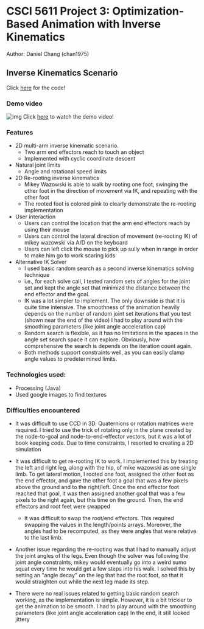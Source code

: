 # CSCI 5611 Project 3: Optimization-Based Animation with Inverse Kinematics
Author: Daniel Chang (chan1975)

## Inverse Kinematics Scenario

Click [here](https://github.com/danielchang2002/5611_projects/tree/main/project3/IK_2D) for the code!

### Demo video

![img](https://raw.githubusercontent.com/danielchang2002/5611_IK/main/mike.png)
Click [here](https://youtu.be/gtZkAkhACsc) to watch the demo video!

### Features
- 2D multi-arm inverse kinematic scenario. 
  - Two arm end effectors reach to touch an object
  - Implemented with cyclic coordinate descent
- Natural joint limits
  - Angle and rotational speed limits
- 2D Re-rooting inverse kinematics 
  - Mikey Wazowski is able to walk by rooting one foot, swinging the other foot in the direction of movement via IK, and repeating with the other foot
  - The rooted foot is colored pink to clearly demonstrate the re-rooting implementation
- User interaction
  - Users can control the location that the arm end effectors reach by using their mouse
  - Users can control the lateral direction of movement (re-rooting IK) of mikey wazowski via A/D on the keyboard
  - Users can left click the mouse to pick up sully when in range in order to make him go to work scaring kids
- Alternative IK Solver
  - I used basic random search as a second inverse kinematics solving technique
  - i.e., for each solve call, I tested random sets of angles for the joint set and kept the angle set that minimizd the distance between the end effector and the goal.
  - IK was a lot simpler to implement.
The only downside is that it is quite time intensive.
The smoothness of the animation heavily depends on the number of random joint set iterations that you test (shown near the end of the video)
I had to play around with the smoothing parameters (like joint angle acceleration cap) 
  - Random search is flexible, as it has no limitations in the spaces in the angle set search space it can explore. Obviously, how comprehensive the search is depends on the iteration count again.
  - Both methods support constraints well, as you can easily clamp angle values to predetermined limits.


### Technologies used:
- Processing (Java)
- Used google images to find textures

### Difficulties encountered
- It was difficult to use CCD in 3D.
Quaternions or rotation matrices were required.
I tried to use the trick of rotating only in the plane created by the node-to-goal and node-to-end-effector vectors, but it was a lot of book keeping code.
Due to time constraints, I resorted to creating a 2D simulation

- It was difficult to get re-rooting IK to work. 
I implemented this by treating the left and right leg, along with the hip, of mike wazowski as one single limb. 
To get lateral motion, I rooted one foot, assigned the other foot as the end effector, and gave the other foot a goal that was a few pixels above the ground and to the right/left.
Once the end effector foot reached that goal, it was then assigned another goal that was a few pixels to the right again, but this time on the ground.
Then, the end effectors and root feet were swapped
  - It was difficult to swap the root/end effectors.
  This required swapping the values in the length/points arrays.
  Moreover, the angles had to be recomputed, as they were angles that were relative to the last limb.
- Another issue regarding the re-rooting was that I had to manually adjust the joint angles of the legs. Even though the solver was following the joint angle constraints, mikey would eventually go into a weird sumo squat every time he would get a few steps into his walk. 
I solved this by setting an "angle decay" on the leg that had the root foot, so that it would straighten out while the next leg made its step.

- There were no real issues related to getting basic random search working, as the implementation is simple.
However, it is a bit trickier to get the animation to be smooth. 
I had to play around with the smoothing parameters (like joint angle acceleration cap) 
In the end, it still looked jittery